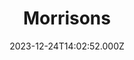 ---
date: 2023-12-24T14:02:52.000Z
title: Morrisons
latitude: 52.04938134912715
longitude: 0.9546547409704537
category: checkin
---